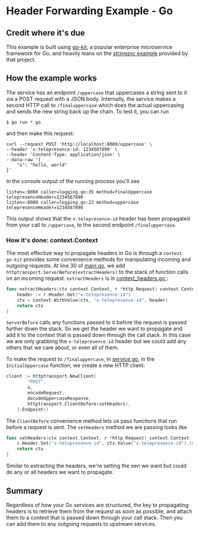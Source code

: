 # Header Forwarding Example - Go

## Credit where it's due

This example is built using [go-kit](https://github.com/go-kit/kit), a popular enterprise microservice framework for Go,
and heavily leans on the [stringsvc example](https://github.com/go-kit/examples/tree/master/stringsvc2) provided by
that project.

## How the example works

The service has an endpoint `/uppercase` that uppercases a string sent to it via a POST request with a JSON body.
Internally, the service makes a second HTTP call to `/finaluppercase` which does the actual uppercasing and sends the
new string back up the chain. To test it, you can run

```shell
$ go run *.go
```

and then make this request:

```shell
curl --request POST 'http://localhost:8080/uppercase' \
--header 'x-telepresence-id: 1234567890' \
--header 'Content-Type: application/json' \
--data-raw '{
    "s": "hello, world"
}'
```

In the console output of the running process you'll see

```
listen=:8080 caller=logging.go:35 method=finalUppercase telepresenceHeader=1234567890
listen=:8080 caller=logging.go:23 method=uppercase telepresenceHeader=1234567890
```

This output shows that the `x-telepresence-id` header has been propagated from your call to `/uppercase`, to the second
endpoint `/finaluppercase`.

### How it's done: context.Context

The most effective way to propagate headers in Go is through a `context`. `go-kit` provides some convenience methods for
manipulating incoming and outgoing requests. At line 30 of [main.go](main.go), we add `httptransport.ServerBefore(extractHeaders)`
to the stack of function calls on an incoming request. `extractHeaders` is in [context_headers.go`](context_headers.go):

```go
func extractHeaders(ctx context.Context, r *http.Request) context.Context {
	header := r.Header.Get("x-telepresence-id")
	ctx = context.WithValue(ctx, "x-telepresence-id", header)
	return ctx
}
```

`ServerBefore` calls any functions passed to it before the request is passed further down the stack. So we get the header
we want to propagate and add it to the context that is passed down through the call stack. In this case we are only grabbing
the `x-telepresence-id` header but we could add any others that we care about, or even all of them.

To make the request to `/finaluppercase`, in [service.go](service.go), in the `InitialUppercase` function, we create a new HTTP client:

```go
client := httptransport.NewClient(
		"POST",
		u,
		encodeRequest,
		decodeUppercaseResponse,
		httptransport.ClientBefore(setHeaders),
	).Endpoint()
```

The `ClientBefore` convenience method lets us pass functions that run before a request is sent. The `setHeaders` method
we are passing looks like

```go
func setHeaders(ctx context.Context, r *http.Request) context.Context {
	r.Header.Set("x-telepresence-id", ctx.Value("x-telepresence-id").(string))
	return ctx
}
```

Similar to extracting the headers, we're setting the oen we want but could do any or all headers we want to propagate.

## Summary

Regardless of how your Go services are structured, the key to propagating headers is to retrieve them from the request
as soon as possible, and attach them to a context that is passed down through your call stack. Then you can add them to
any outgoing requests to upstream services.
